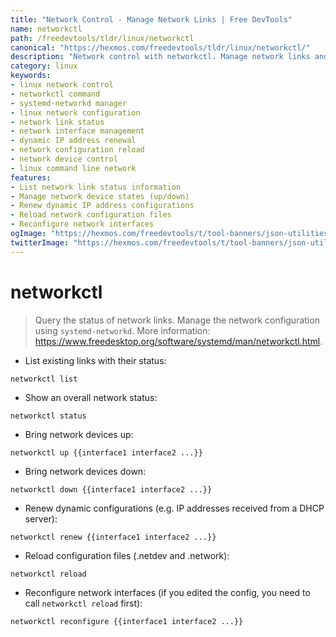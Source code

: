 ```yaml
---
title: "Network Control - Manage Network Links | Free DevTools"
name: networkctl
path: /freedevtools/tldr/linux/networkctl
canonical: "https://hexmos.com/freedevtools/tldr/linux/networkctl/"
description: "Network control with networkctl. Manage network links and configurations using systemd-networkd on Linux. Free online tool, no registration required."
category: linux
keywords:
- linux network control
- networkctl command
- systemd-networkd manager
- linux network configuration
- network link status
- network interface management
- dynamic IP address renewal
- network configuration reload
- network device control
- linux command line network
features:
- List network link status information
- Manage network device states (up/down)
- Renew dynamic IP address configurations
- Reload network configuration files
- Reconfigure network interfaces
ogImage: "https://hexmos.com/freedevtools/t/tool-banners/json-utilities-banner.png"
twitterImage: "https://hexmos.com/freedevtools/t/tool-banners/json-utilities-banner.png"
---
```


# networkctl

> Query the status of network links.
> Manage the network configuration using `systemd-networkd`.
> More information: <https://www.freedesktop.org/software/systemd/man/networkctl.html>.

- List existing links with their status:

`networkctl list`

- Show an overall network status:

`networkctl status`

- Bring network devices up:

`networkctl up {{interface1 interface2 ...}}`

- Bring network devices down:

`networkctl down {{interface1 interface2 ...}}`

- Renew dynamic configurations (e.g. IP addresses received from a DHCP server):

`networkctl renew {{interface1 interface2 ...}}`

- Reload configuration files (.netdev and .network):

`networkctl reload`

- Reconfigure network interfaces (if you edited the config, you need to call `networkctl reload` first):

`networkctl reconfigure {{interface1 interface2 ...}}`
